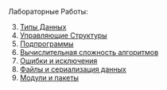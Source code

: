 Лабораторные Работы:

 3. [Типы Данных](3_lab.ipynb)
 4. [Управляющие Структуры](/lab-4-21.ipynb)
 5. [Подпрограммы](lab5-final.ipynb)
 6. [Вычислительная сложность алгоритмов](lab6.ipynb)
 7. [Ошибки и исключения]()
 8. [Файлы и сериализация данных]()
 9. [Модули и пакеты]()
